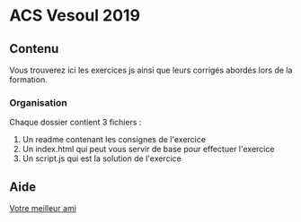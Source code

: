 # ACS Vesoul 2019


## Contenu
Vous trouverez ici les exercices js ainsi que leurs corrigés abordés lors de la formation.

### Organisation
Chaque dossier contient 3 fichiers :

 1. Un readme contenant les consignes de l'exercice
 2. Un index.html qui peut vous servir de base pour effectuer l'exercice
 3. Un script.js qui est la solution de l'exercice

## Aide

[Votre meilleur ami](https://www.google.fr/)
